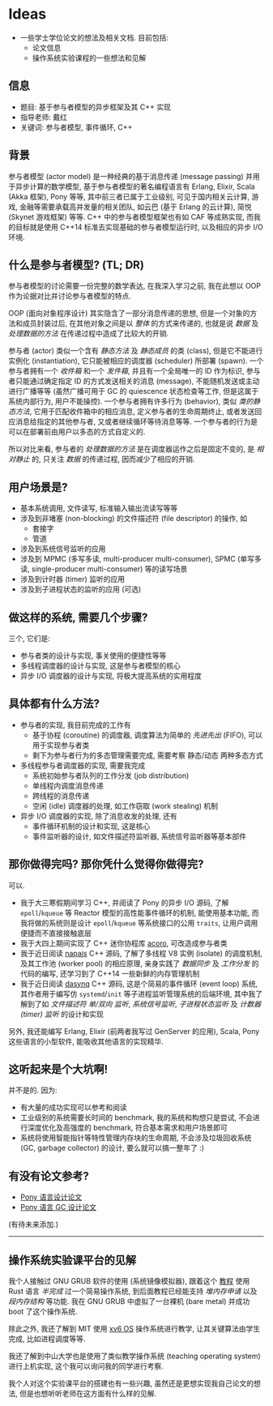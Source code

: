 # Ideas

- 一些学士学位论文的想法及相关文档.  目前包括:
    + 论文信息
    + 操作系统实验课程的一些想法和见解

## 信息

- 题目: 基于参与者模型的异步框架及其 C++ 实现
- 指导老师: 戴红
- 关键词: 参与者模型, 事件循环, C++

## 背景

参与者模型 (actor model) 是一种经典的基于消息传递 (message passing)
并用于异步计算的数学模型, 基于参与者模型的著名编程语言有 Erlang, Elixir, Scala
(Akka 框架), Pony 等等, 其中前三者已属于工业级别, 可见于国内相关云计算, 游戏,
金融等需要承载高并发量的相关团队, 如云巴 (基于 Erlang 的云计算), 简悦 (Skynet
游戏框架) 等等.  C++ 中的参与者模型框架也有如 CAF 等成熟实现, 而我的目标就是使用
C++14 标准去实现基础的参与者模型运行时, 以及相应的异步 I/O 环境.

## 什么是参与者模型? (TL; DR)

参与者模型的讨论需要一份完整的数学表达, 在我深入学习之前, 我在此想以 OOP
作为论据对比并讨论参与者模型的特点.

OOP (面向对象程序设计) 其实隐含了一部分消息传递的思想,
但是一个对象的方法和成员封装过后, 在其他对象之间是以 *整体* 的方式来传递的,
也就是说 *数据* 及 *处理数据的方法* 在传递过程中造成了比较大的开销.

参与者 (actor) 类似一个含有 *静态方法* 及 *静态成员* 的类 (class),
但是它不能进行实例化 (instantiation), 它只能被相应的调度器 (scheduler) 所部署
(spawn).  一个参与者拥有一个 *收件箱* 和一个 *发件箱*, 并且有一个全局唯一的 ID
作为标识, 参与者只能通过确定指定 ID 的方式发送相关的消息 (message),
不能随机发送或主动进行广播等等 (虽然广播可用于 GC 的 quiescence 状态检查等工作,
但是这属于系统内部行为, 用户不能操控).  一个参与者拥有许多行为 (behavior),
类似 *类的静态方法*, 它用于匹配收件箱中的相应消息, 定义参与者的生命周期终止,
或者发送回应消息给指定的其他参与者, 又或者继续循环等待消息等等.
一个参与者的行为是可以在部署前由用户以多态的方式自定义的.

所以对比来看, 参与者的 *处理数据的方法* 是在调度器运作之后是固定不变的, 是
*相对静止* 的, 只关注 *数据* 的传递过程, 因而减少了相应的开销.

## 用户场景是?

- 基本系统调用, 文件读写, 标准输入输出流读写等等
- 涉及到非堵塞 (non-blocking) 的文件描述符 (file descriptor) 的操作, 如
    + 套接字
    + 管道
- 涉及到系统信号监听的应用
- 涉及到 MPMC (多写多读, multi-producer multi-consumer), SPMC (单写多读,
single-producer multi-consumer) 等的读写场景
- 涉及到计时器 (timer) 监听的应用
- 涉及到子进程状态的监听的应用 (可选)

## 做这样的系统, 需要几个步骤?

三个, 它们是:

- 参与者类的设计与实现, 事关使用的便捷性等等
- 多线程调度器的设计与实现, 这是参与者模型的核心
- 异步 I/O 调度器的设计与实现, 将极大提高系统的实用程度

## 具体都有什么方法?

- 参与者的实现, 我目前完成的工作有
    + 基于协程 (coroutine) 的调度器, 调度算法为简单的 *先进先出* (FIFO),
    可以用于实现参与者类
    + 剩下为参与者行为的多态管理需要完成, 需要考察 静态/动态 两种多态方式
- 多线程参与者调度器的实现, 需要我完成
    + 系统初始参与者队列的工作分发 (job distribution)
    + 单线程内调度消息传递
    + 跨线程的消息传递
    + 空闲 (idle) 调度器的处理, 如工作窃取 (work stealing) 机制
- 异步 I/O 调度器的实现, 除了消息收发的处理, 还有
    + 事件循环机制的设计和实现, 这是核心
    + 事件监听器的设计, 如文件描述符监听器, 系统信号监听器等基本部件

## 那你做得完吗?  那你凭什么觉得你做得完?

可以.

- 我于大三寒假期间学习 C++, 并阅读了 Pony 的异步 I/O 源码, 了解 `epoll`/`kqueue`
等 Reactor 模型的高性能事件循环的机制, 能使用基本功能, 而我将做的系统则是设计
`epoll`/`kqueue` 等系统接口的公用 `traits`, 让用户调用便捷而不直接接触底层
- 我于大四上期间实现了 C++ 迷你协程库
[acoro](https://github.com/anqurvanillapy/acoro), 可改造成参与者类
- 我于近日阅读 [napajs](https://github.com/Microsoft/napajs) C++ 源码,
了解了多线程 V8 实例 (isolate) 的调度机制, 及其工作池 (worker pool) 的相应原理,
亲身实践了 *数据同步* 及 *工作分发* 的代码的编写, 还学习到了 C++14
一些新鲜的内存管理机制
- 我于近日阅读 [dasynq](https://github.com/davmac314/dasynq) C++ 源码,
这是个简易的事件循环 (event loop) 系统, 其作者用于编写仿 `systemd`/`init`
等子进程监听管理系统的后端环境, 其中我了解到了如 *文件描述符 单/双向 监听*,
*系统信号监听*, *子进程状态监听* 及 *计数器 (timer) 监听* 的设计和实现

另外, 我还能编写 Erlang, Elixir (前两者我写过 GenServer 的应用), Scala, Pony
这些语言的小型软件, 能吸收其他语言的实现精华.

## 这听起来是个大坑啊!

并不是的.  因为:

- 有大量的成功实现可以参考和阅读
- 工业级别的系统需要长时间的 benchmark, 我的系统和构想只是尝试,
不会进行深度优化及高强度的 benchmark, 符合基本需求和用户场景即可
- 系统将使用智能指针等特性管理内存块的生命周期, 不会涉及垃圾回收系统 (GC,
garbage collector) 的设计, 要么就可以搞一整年了 :)

## 有没有论文参考?

* [Pony 语言设计论文](https://www.ponylang.org/media/papers/a_string_of_ponies.pdf)
* [Pony 语言 GC 设计论文](https://www.ponylang.org/media/papers/OGC.pdf)

(有待未来添加.)

---

## 操作系统实验课平台的见解

我个人接触过 GNU GRUB 软件的使用 (系统镜像模拟器), 跟着这个
[教程](https://os.phil-opp.com/) 使用 Rust 语言 *半完成* 过一个简易操作系统,
到后面教程已经能支持 *堆内存申请* 以及 *段内存结构* 等功能.  我在 GNU GRUB
中虚拟了一台裸机 (bare metal) 并成功 boot 了这个操作系统.

除此之外, 我还了解到 MIT 使用 [xv6 OS](https://github.com/mit-pdos/xv6-public)
操作系统进行教学, 让其关键算法由学生完成, 比如进程调度等等.

我还了解到中山大学也是使用了类似教学操作系统 (teaching operating system)
进行上机实现, 这个我可以询问我的同学进行考察.

我个人对这个实验课平台的搭建也有一些兴趣, 虽然还是更想实现我自己论文的想法,
但是也想听听老师在这方面有什么样的见解.
